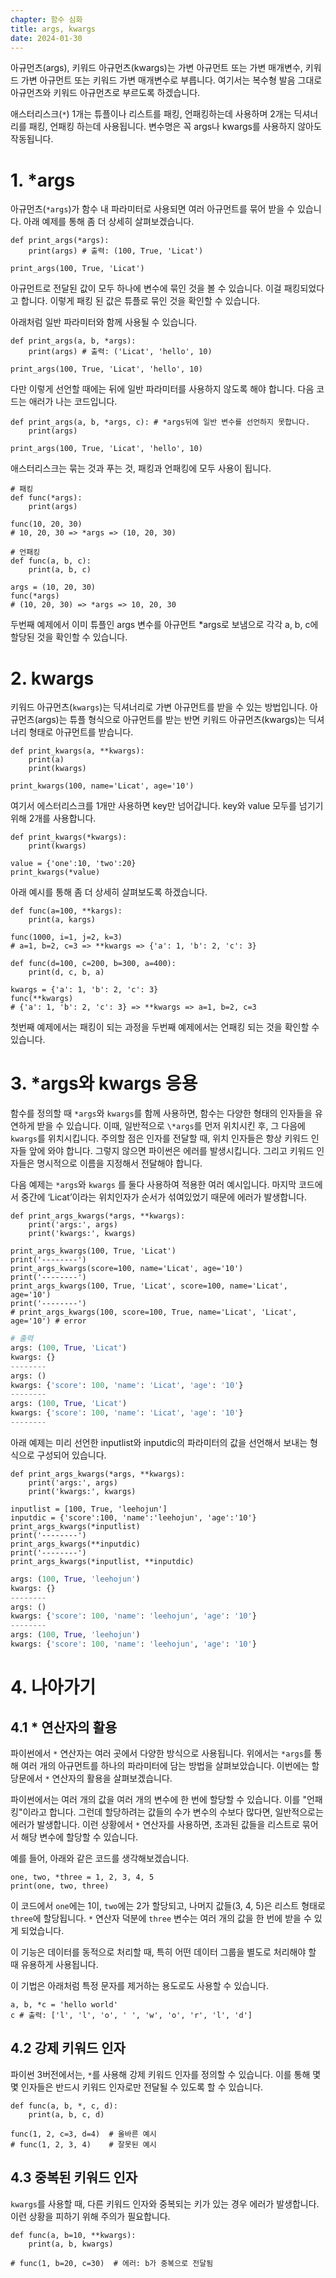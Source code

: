 ```yaml
---
chapter: 함수 심화
title: args, kwargs
date: 2024-01-30
---
```


아규먼츠(args), 키워드 아규먼츠(kwargs)는 가변 아규먼트 또는 가변 매개변수, 키워드 가변 아규먼트 또는 키워드 가변 매개변수로 부릅니다. 여기서는 복수형 발음 그대로 아규먼츠와 키워드 아규먼츠로 부르도록 하겠습니다.

애스터리스크(`*`) 1개는 튜플이나 리스트를 패킹, 언패킹하는데 사용하며 2개는 딕셔너리를 패킹, 언패킹 하는데 사용됩니다. 변수명은 꼭 args나 kwargs를 사용하지 않아도 작동됩니다.

# 1. \*args

아규먼츠(`*args`)가 함수 내 파라미터로 사용되면 여러 아규먼트를 묶어 받을 수 있습니다. 아래 예제를 통해 좀 더 상세히 살펴보겠습니다.

```python-exec
def print_args(*args):
    print(args) # 출력: (100, True, 'Licat')

print_args(100, True, 'Licat')
```

아규먼트로 전달된 값이 모두 하나에 변수에 묶인 것을 볼 수 있습니다. 이걸 패킹되었다고 합니다. 이렇게 패킹 된 값은 튜플로 묶인 것을 확인할 수 있습니다.

아래처럼 일반 파라미터와 함께 사용될 수 있습니다.

```python-exec
def print_args(a, b, *args):
    print(args) # 출력: ('Licat', 'hello', 10)

print_args(100, True, 'Licat', 'hello', 10)
```

다만 이렇게 선언할 때에는 뒤에 일반 파라미터를 사용하지 않도록 해야 합니다. 다음 코드는 애러가 나는 코드입니다.

```python-exec
def print_args(a, b, *args, c): # *args뒤에 일반 변수를 선언하지 못합니다.
    print(args)

print_args(100, True, 'Licat', 'hello', 10)
```

애스터리스크는 묶는 것과 푸는 것, 패킹과 언패킹에 모두 사용이 됩니다.

```python-exec
# 패킹
def func(*args):
    print(args)

func(10, 20, 30)
# 10, 20, 30 => *args => (10, 20, 30)
```

```python-exec
# 언패킹
def func(a, b, c):
    print(a, b, c)

args = (10, 20, 30)
func(*args)
# (10, 20, 30) => *args => 10, 20, 30
```

두번째 예제에서 이미 튜플인 args 변수를 아규먼트 \*args로 보냄으로 각각 a, b, c에 할당된 것을 확인할 수 있습니다.

# 2. kwargs

키워드 아규먼츠(`kwargs`)는 딕셔너리로 가변 아규먼트를 받을 수 있는 방법입니다. 아규먼츠(args)는 튜플 형식으로 아규먼트를 받는 반면 키워드 아규먼츠(kwargs)는 딕셔너리 형태로 아규먼트를 받습니다.

```python-exec
def print_kwargs(a, **kwargs):
    print(a)
    print(kwargs)

print_kwargs(100, name='Licat', age='10')
```

여기서 에스터리스크를 1개만 사용하면 key만 넘어갑니다. key와 value 모두를 넘기기 위해 2개를 사용합니다.

```python-exec
def print_kwargs(*kwargs):
    print(kwargs)

value = {'one':10, 'two':20}
print_kwargs(*value)
```

아래 예시를 통해 좀 더 상세히 살펴보도록 하겠습니다.

```python-exec
def func(a=100, **kargs):
    print(a, kargs)

func(1000, i=1, j=2, k=3)
# a=1, b=2, c=3 => **kwargs => {'a': 1, 'b': 2, 'c': 3}
```

```python-exec
def func(d=100, c=200, b=300, a=400):
    print(d, c, b, a)

kwargs = {'a': 1, 'b': 2, 'c': 3}
func(**kwargs)
# {'a': 1, 'b': 2, 'c': 3} => **kwargs => a=1, b=2, c=3
```

첫번째 예제에서는 패킹이 되는 과정을 두번째 예제에서는 언패킹 되는 것을 확인할 수 있습니다.

# 3. \*args와 kwargs 응용

함수를 정의할 때 `*args`와 `kwargs`를 함께 사용하면, 함수는 다양한 형태의 인자들을 유연하게 받을 수 있습니다. 이때, 일반적으로 `\*args`를 먼저 위치시킨 후, 그 다음에 `kwargs`를 위치시킵니다. 주의할 점은 인자를 전달할 때, 위치 인자들은 항상 키워드 인자들 앞에 와야 합니다. 그렇지 않으면 파이썬은 에러를 발생시킵니다. 그리고 키워드 인자들은 명시적으로 이름을 지정해서 전달해야 합니다.

다음 예제는 `*args`와 `kwargs` 를 둘다 사용하여 적용한 여러 예시입니다. 마지막 코드에서 중간에 ‘Licat’이라는 위치인자가 순서가 섞여있었기 때문에 에러가 발생합니다.

```python-exec
def print_args_kwargs(*args, **kwargs):
    print('args:', args)
    print('kwargs:', kwargs)

print_args_kwargs(100, True, 'Licat')
print('--------')
print_args_kwargs(score=100, name='Licat', age='10')
print('--------')
print_args_kwargs(100, True, 'Licat', score=100, name='Licat', age='10')
print('--------')
# print_args_kwargs(100, score=100, True, name='Licat', 'Licat', age='10') # error
```

```python
# 출력
args: (100, True, 'Licat')
kwargs: {}
--------
args: ()
kwargs: {'score': 100, 'name': 'Licat', 'age': '10'}
--------
args: (100, True, 'Licat')
kwargs: {'score': 100, 'name': 'Licat', 'age': '10'}
--------
```

아래 예제는 미리 선언한 inputlist와 inputdic의 파라미터의 값을 선언해서 보내는 형식으로 구성되어 있습니다.

```python-exec
def print_args_kwargs(*args, **kwargs):
    print('args:', args)
    print('kwargs:', kwargs)

inputlist = [100, True, 'leehojun']
inputdic = {'score':100, 'name':'leehojun', 'age':'10'}
print_args_kwargs(*inputlist)
print('--------')
print_args_kwargs(**inputdic)
print('--------')
print_args_kwargs(*inputlist, **inputdic)
```

```python
args: (100, True, 'leehojun')
kwargs: {}
--------
args: ()
kwargs: {'score': 100, 'name': 'leehojun', 'age': '10'}
--------
args: (100, True, 'leehojun')
kwargs: {'score': 100, 'name': 'leehojun', 'age': '10'}
```

# 4. 나아가기

## 4.1 \* 연산자의 활용

파이썬에서 `*` 연산자는 여러 곳에서 다양한 방식으로 사용됩니다. 위에서는 `*args`를 통해 여러 개의 아규먼트를 하나의 파라미터에 담는 방법을 살펴보았습니다. 이번에는 할당문에서 `*` 연산자의 활용을 살펴보겠습니다.

파이썬에서는 여러 개의 값을 여러 개의 변수에 한 번에 할당할 수 있습니다. 이를 "언패킹"이라고 합니다. 그런데 할당하려는 값들의 수가 변수의 수보다 많다면, 일반적으로는 에러가 발생합니다. 이런 상황에서 `*` 연산자를 사용하면, 초과된 값들을 리스트로 묶어서 해당 변수에 할당할 수 있습니다.

예를 들어, 아래와 같은 코드를 생각해보겠습니다.

```python-exec
one, two, *three = 1, 2, 3, 4, 5
print(one, two, three)
```

이 코드에서 `one`에는 1이, `two`에는 2가 할당되고, 나머지 값들(3, 4, 5)은 리스트 형태로 `three`에 할당됩니다. `*` 연산자 덕분에 `three` 변수는 여러 개의 값을 한 번에 받을 수 있게 되었습니다.

이 기능은 데이터를 동적으로 처리할 때, 특히 어떤 데이터 그룹을 별도로 처리해야 할 때 유용하게 사용됩니다.

이 기법은 아래처럼 특정 문자를 제거하는 용도로도 사용할 수 있습니다.

```python-exec
a, b, *c = 'hello world'
c # 출력: ['l', 'l', 'o', ' ', 'w', 'o', 'r', 'l', 'd']
```

## 4.2 **강제 키워드 인자**

파이썬 3버전에서는, `*`를 사용해 강제 키워드 인자를 정의할 수 있습니다. 이를 통해 몇몇 인자들은 반드시 키워드 인자로만 전달될 수 있도록 할 수 있습니다.

```python-exec
def func(a, b, *, c, d):
    print(a, b, c, d)

func(1, 2, c=3, d=4)  # 올바른 예시
# func(1, 2, 3, 4)    # 잘못된 예시
```

## 4.3 **중복된 키워드 인자**

`kwargs`를 사용할 때, 다른 키워드 인자와 중복되는 키가 있는 경우 에러가 발생합니다. 이런 상황을 피하기 위해 주의가 필요합니다.

```python-exec
def func(a, b=10, **kwargs):
    print(a, b, kwargs)

# func(1, b=20, c=30)  # 에러: b가 중복으로 전달됨
```
